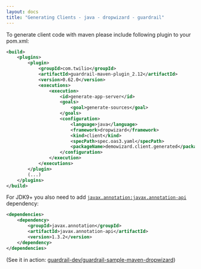 ```yaml
---
layout: docs
title: "Generating Clients - java - dropwizard - guardrail"
---
```


To generate client code with maven please include following plugin to your pom.xml:
```xml
<build>
    <plugins>
        <plugin>
            <groupId>com.twilio</groupId>
            <artifactId>guardrail-maven-plugin_2.12</artifactId>
            <version>0.62.0</version>
            <executions>
                <execution>
                    <id>generate-app-server</id>
                    <goals>
                        <goal>generate-sources</goal>
                    </goals>
                    <configuration>
                        <language>java</language>
                        <framework>dropwizard</framework>
                        <kind>client</kind>
                        <specPath>spec.oas3.yaml</specPath>
                        <packageName>demowizard.client.generated</packageName>
                    </configuration>
                </execution>
            </executions>
        </plugin>
        (...)
    </plugins>
</build>
```

For JDK9+ you also need to add [`javax.annotation:javax.annotation-api`](https://repo1.maven.org/maven2/javax/annotation/javax.annotation-api/) dependency:

```xml
<dependencies>
    <dependency>
        <groupId>javax.annotation</groupId>
        <artifactId>javax.annotation-api</artifactId>
        <version>1.3.2</version>
    </dependency>
</dependencies>
```

(See it in action: [guardrail-dev/guardrail-sample-maven-dropwizard](https://github.com/guardrail-dev/guardrail-sample-maven-dropwizard))

